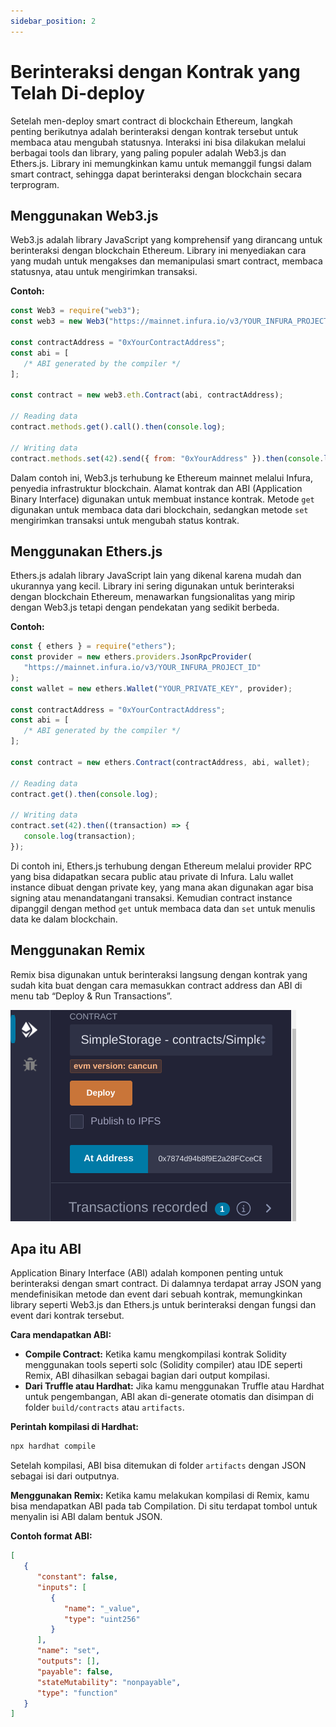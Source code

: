 ```yaml
---
sidebar_position: 2
---
```


# Berinteraksi dengan Kontrak yang Telah Di-deploy

Setelah men-deploy smart contract di blockchain Ethereum, langkah penting berikutnya adalah berinteraksi dengan kontrak tersebut untuk membaca atau mengubah statusnya. Interaksi ini bisa dilakukan melalui berbagai tools dan library, yang paling populer adalah Web3.js dan Ethers.js. Library ini memungkinkan kamu untuk memanggil fungsi dalam smart contract, sehingga dapat berinteraksi dengan blockchain secara terprogram.

## Menggunakan Web3.js

Web3.js adalah library JavaScript yang komprehensif yang dirancang untuk berinteraksi dengan blockchain Ethereum. Library ini menyediakan cara yang mudah untuk mengakses dan memanipulasi smart contract, membaca statusnya, atau untuk mengirimkan transaksi.

**Contoh:**

```javascript
const Web3 = require("web3");
const web3 = new Web3("https://mainnet.infura.io/v3/YOUR_INFURA_PROJECT_ID");

const contractAddress = "0xYourContractAddress";
const abi = [
   /* ABI generated by the compiler */
];

const contract = new web3.eth.Contract(abi, contractAddress);

// Reading data
contract.methods.get().call().then(console.log);

// Writing data
contract.methods.set(42).send({ from: "0xYourAddress" }).then(console.log);
```

Dalam contoh ini, Web3.js terhubung ke Ethereum mainnet melalui Infura, penyedia infrastruktur blockchain. Alamat kontrak dan ABI (Application Binary Interface) digunakan untuk membuat instance kontrak. Metode `get` digunakan untuk membaca data dari blockchain, sedangkan metode `set` mengirimkan transaksi untuk mengubah status kontrak.

## Menggunakan Ethers.js

Ethers.js adalah library JavaScript lain yang dikenal karena mudah dan ukurannya yang kecil. Library ini sering digunakan untuk berinteraksi dengan blockchain Ethereum, menawarkan fungsionalitas yang mirip dengan Web3.js tetapi dengan pendekatan yang sedikit berbeda.

**Contoh:**

```javascript
const { ethers } = require("ethers");
const provider = new ethers.providers.JsonRpcProvider(
   "https://mainnet.infura.io/v3/YOUR_INFURA_PROJECT_ID"
);
const wallet = new ethers.Wallet("YOUR_PRIVATE_KEY", provider);

const contractAddress = "0xYourContractAddress";
const abi = [
   /* ABI generated by the compiler */
];

const contract = new ethers.Contract(contractAddress, abi, wallet);

// Reading data
contract.get().then(console.log);

// Writing data
contract.set(42).then((transaction) => {
   console.log(transaction);
});
```

Di contoh ini, Ethers.js terhubung dengan Ethereum melalui provider RPC yang bisa didapatkan secara public atau private di Infura. Lalu wallet instance dibuat dengan private key, yang mana akan digunakan agar bisa signing atau menandatangani transaksi. Kemudian contract instance dipanggil dengan method `get` untuk membaca data dan `set` untuk menulis data ke dalam blockchain.

## Menggunakan Remix

Remix bisa digunakan untuk berinteraksi langsung dengan kontrak yang sudah kita buat dengan cara memasukkan contract address dan ABI di menu tab “Deploy & Run Transactions”.

![Remix IDE](./img/4.png)

## Apa itu ABI

Application Binary Interface (ABI) adalah komponen penting untuk berinteraksi dengan smart contract. Di dalamnya terdapat array JSON yang mendefinisikan metode dan event dari sebuah kontrak, memungkinkan library seperti Web3.js dan Ethers.js untuk berinteraksi dengan fungsi dan event dari kontrak tersebut.

**Cara mendapatkan ABI:**

-  **Compile Contract:** Ketika kamu mengkompilasi kontrak Solidity menggunakan tools seperti solc (Solidity compiler) atau IDE seperti Remix, ABI dihasilkan sebagai bagian dari output kompilasi.
-  **Dari Truffle atau Hardhat:** Jika kamu menggunakan Truffle atau Hardhat untuk pengembangan, ABI akan di-generate otomatis dan disimpan di folder `build/contracts` atau `artifacts`.

**Perintah kompilasi di Hardhat:**

```bash
npx hardhat compile
```

Setelah kompilasi, ABI bisa ditemukan di folder `artifacts` dengan JSON sebagai isi dari outputnya.

**Menggunakan Remix:** Ketika kamu melakukan kompilasi di Remix, kamu bisa mendapatkan ABI pada tab Compilation. Di situ terdapat tombol untuk menyalin isi ABI dalam bentuk JSON.

**Contoh format ABI:**

```json
[
   {
      "constant": false,
      "inputs": [
         {
            "name": "_value",
            "type": "uint256"
         }
      ],
      "name": "set",
      "outputs": [],
      "payable": false,
      "stateMutability": "nonpayable",
      "type": "function"
   }
]
```

